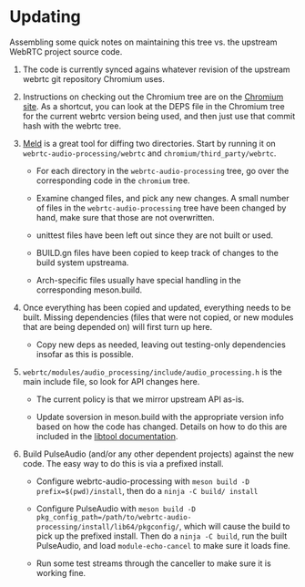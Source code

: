 Updating
=====

Assembling some quick notes on maintaining this tree vs. the upstream WebRTC
project source code.

1. The code is currently synced agains whatever revision of the upstream
   webrtc git repository Chromium uses.

2. Instructions on checking out the Chromium tree are on the
   [Chromium site][get-chromium]. As a shortcut, you can look at the DEPS file
   in the Chromium tree for the current webrtc version being used, and then
   just use that commit hash with the webrtc tree.

3. [Meld][meld] is a great tool for diffing two directories. Start by running
   it on ```webrtc-audio-processing/webrtc``` and
   ```chromium/third_party/webrtc```.

   * For each directory in the ```webrtc-audio-processing``` tree, go over the
     corresponding code in the ```chromium``` tree.

   * Examine changed files, and pick any new changes. A small number of files
     in the ```webrtc-audio-processing``` tree have been changed by hand, make
     sure that those are not overwritten.

   * unittest files have been left out since they are not built or used.

   * BUILD.gn files have been copied to keep track of changes to the build
     system upstreama.

   * Arch-specific files usually have special handling in the corresponding
     meson.build.

4. Once everything has been copied and updated, everything needs to be built.
   Missing dependencies (files that were not copied, or new modules that are
   being depended on) will first turn up here.

   * Copy new deps as needed, leaving out testing-only dependencies insofar as
     this is possible.

5. ```webrtc/modules/audio_processing/include/audio_processing.h``` is the main
   include file, so look for API changes here.

   * The current policy is that we mirror upstream API as-is.

   * Update soversion in meson.build with the appropriate version info  based on how the
     code has changed. Details on how to do this are included in the
     [libtool documentation][libtool-version-info].

5. Build PulseAudio (and/or any other dependent projects) against the new code.
   The easy way to do this is via a prefixed install.

   * Configure webrtc-audio-processing with
     ```meson build -D prefix=$(pwd)/install```, then do a ```ninja -C build/ install```

   * Configure PulseAudio with
     ```meson build -D pkg_config_path=/path/to/webrtc-audio-processing/install/lib64/pkgconfig/```, which will cause the
     build to pick up the prefixed install. Then do a ```ninja -C build```, run the built
     PulseAudio, and load ```module-echo-cancel``` to make sure it loads fine.

   * Run some test streams through the canceller to make sure it is working
     fine.

[get-chromium]: http://dev.chromium.org/developers/how-tos/get-the-code
[meld]: http://meldmerge.org/
[libtool-version-info]: https://www.gnu.org/software/libtool/manual/html_node/Updating-version-info.html
